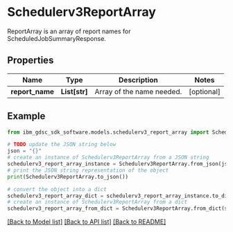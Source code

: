# Schedulerv3ReportArray

ReportArray is an array of report names for ScheduledJobSummaryResponse.

## Properties

Name | Type | Description | Notes
------------ | ------------- | ------------- | -------------
**report_name** | **List[str]** | Array of the name needed. | [optional] 

## Example

```python
from ibm_gdsc_sdk_software.models.schedulerv3_report_array import Schedulerv3ReportArray

# TODO update the JSON string below
json = "{}"
# create an instance of Schedulerv3ReportArray from a JSON string
schedulerv3_report_array_instance = Schedulerv3ReportArray.from_json(json)
# print the JSON string representation of the object
print(Schedulerv3ReportArray.to_json())

# convert the object into a dict
schedulerv3_report_array_dict = schedulerv3_report_array_instance.to_dict()
# create an instance of Schedulerv3ReportArray from a dict
schedulerv3_report_array_from_dict = Schedulerv3ReportArray.from_dict(schedulerv3_report_array_dict)
```
[[Back to Model list]](../README.md#documentation-for-models) [[Back to API list]](../README.md#documentation-for-api-endpoints) [[Back to README]](../README.md)


